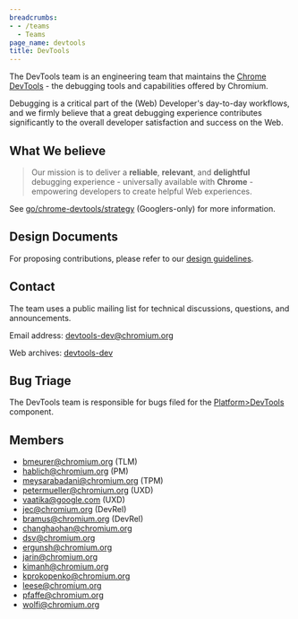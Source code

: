 ```yaml
---
breadcrumbs:
- - /teams
  - Teams
page_name: devtools
title: DevTools
---
```


The DevTools team is an engineering team that maintains the
[Chrome DevTools](https://developer.chrome.com/docs/devtools/) -
the debugging tools and capabilities offered by Chromium.

Debugging is a critical part of the (Web) Developer's day-to-day
workflows, and we firmly believe that a great debugging experience
contributes significantly to the overall developer satisfaction
and success on the Web.

## What We believe

> Our mission is to deliver a **reliable**, **relevant**, and
> **delightful** debugging experience - universally available
> with **Chrome** - empowering developers to create helpful Web
> experiences.

See [go/chrome-devtools/strategy](http://go/chrome-devtools/strategy)
(Googlers-only) for more information.

## Design Documents

For proposing contributions, please refer to our [design
guidelines](https://chromium.googlesource.com/devtools/devtools-frontend/+/HEAD/docs/design_guidelines.md).

## Contact

The team uses a public mailing list for technical discussions, questions, and
announcements.

Email address: [devtools-dev@chromium.org](mailto:devtools-dev@chromium.org)

Web archives:
[devtools-dev](https://groups.google.com/a/chromium.org/forum/#!forum/devtools-dev)

## Bug Triage

The DevTools team is responsible for bugs filed for the
[Platform&gt;DevTools](https://bugs.chromium.org/p/chromium/issues/list?q=component%3APlatform%3EDevTools)
component.

## Members

*   bmeurer@chromium.org (TLM)
*   hablich@chromium.org (PM)
*   meysarabadani@chromium.org (TPM)
*   petermueller@chromium.org (UXD)
*   vaatika@google.com (UXD)
*   jec@chromium.org (DevRel)
*   bramus@chromium.org (DevRel)
*   changhaohan@chromium.org
*   dsv@chromium.org
*   ergunsh@chromium.org
*   jarin@chromium.org
*   kimanh@chromium.org
*   kprokopenko@chromium.org
*   leese@chromium.org
*   pfaffe@chromium.org
*   wolfi@chromium.org
